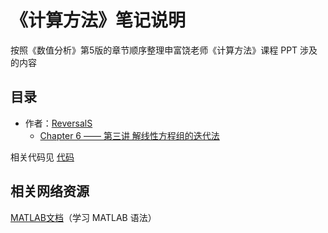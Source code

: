 # 《计算方法》笔记说明
按照《数值分析》第5版的章节顺序整理申富饶老师《计算方法》课程 PPT 涉及的内容

## 目录
* 作者：[ReversalS](https://github.com/ReversalS)
  * [Chapter 6 —— 第三讲 解线性方程组的迭代法](./notes/chapter_6.pdf)

相关代码见 [代码](https://github.com/i1123581321/NJU-open-resource/tree/master/numerical_method/code)

## 相关网络资源
[MATLAB文档](https://ww2.mathworks.cn/help/matlab/index.html)（学习 MATLAB 语法）